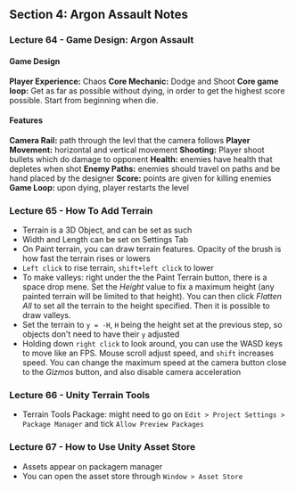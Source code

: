 ## Section 4: Argon Assault Notes

### Lecture 64 - Game Design: Argon Assault

#### Game Design

**Player Experience:** Chaos
**Core Mechanic:** Dodge and Shoot
**Core game loop:** Get as far as possible without dying, in order to get the highest score possible. Start from beginning when die.

#### Features

**Camera Rail:** path through the levl that the camera follows
**Player Movement:** horizontal and vertical movement
**Shooting:** Player shoot bullets which do damage to opponent
**Health:** enemies have health that depletes when shot
**Enemy Paths:** enemies should travel on paths and be hand placed by the designer
**Score:** points are given for killing enemies
**Game Loop:** upon dying, player restarts the level

### Lecture 65 - How To Add Terrain

- Terrain is a 3D Object, and can be set as such
- Width and Length can be set on Settings Tab
- On Paint terrain, you can draw terrain features. Opacity of the brush is how fast the terrain rises or lowers
- `Left click` to rise terrain, `shift+left click` to lower
- To make valleys: right under the the Paint Terrain button, there is a space drop mene. Set the *Height*  value to fix a maximum height (any painted terrain will be limited to that height). You can then click *Flatten All*  to set all the terrain to the height specified. Then it is possible to draw valleys.
- Set the terrain to `y = -H`, `H` being the height set at the previous step, so objects don't need to have their `y` adjusted
- Holding down `right click` to look around, you can use the WASD keys to move like an FPS. Mouse scroll adjust speed, and `shift` increases speed. You can change the maximum speed at the camera button close to the *Gizmos* button, and also disable camera acceleration

### Lecture 66 - Unity Terrain Tools

- Terrain Tools Package: might need to go on `Edit > Project Settings > Package Manager` and tick `Allow Preview Packages`

### Lecture 67 - How to Use Unity Asset Store

- Assets appear on packagem manager
- You can open the asset store through `Window > Asset Store`